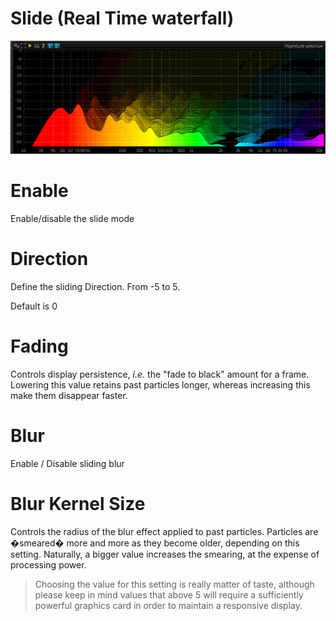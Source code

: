 # Slide (Real Time waterfall)
![](../../include/SpectrumSlide.png)

# Enable
<link type="document" target="Enable">Enable</link>/disable the slide mode

# Direction
Define the sliding <link type="document" target="Direction">Direction</link>. From -5 to 5.

Default is 0

# Fading
<link type="document" target="Controls">Controls</link>
display persistence, <i>i.e.</i> the "fade to black" amount for a frame. Lowering this value retains
past particles longer, whereas increasing this make them disappear faster.

# Blur
<link type="document" target="Enable">Enable</link> / Disable sliding blur

# Blur Kernel Size

<link type="document" target="Controls">Controls</link>
the radius of the blur effect applied to past particles. Particles are �smeared� more and more as
they become older, depending on this setting. Naturally, a bigger value increases the smearing, at
the expense of processing power.

> Choosing the value for this setting is really matter of taste, although please
keep in mind values that above 5 will require a sufficiently powerful graphics card in order 
to maintain a responsive display.


